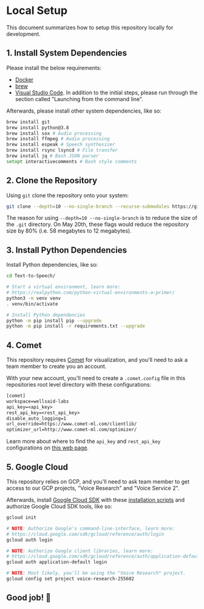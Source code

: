 # Local Setup

This document summarizes how to setup this repository locally for development.

## 1. Install System Dependencies

Please install the below requirements:

- [Docker](https://www.docker.com/products/docker-desktop)
- [brew](https://brew.sh/)
- [Visual Studio Code](https://code.visualstudio.com/docs/setup/mac). In addition to the
  initial steps, please run through the section called "Launching from the command line".

Afterwards, please install other system dependencies, like so:

```zsh
brew install git
brew install python@3.8
brew install sox # Audio processing
brew install ffmpeg # Audio processing
brew install espeak # Speech synthesizer
brew install rsync lsyncd # File transfer
brew install jq # Bash JSON parser
setopt interactivecomments # Bash style comments
```

## 2. Clone the Repository

Using `git` clone the repository onto your system:

```zsh
git clone --depth=10 --no-single-branch --recurse-submodules https://github.com/wellsaid-labs/Text-to-Speech.git
```

The reason for using `--depth=10 --no-single-branch` is to reduce the size of the `.git` directory.
On May 20th, these flags would reduce the repository size by 80%
(i.e. 58 megabytes to 12 megabytes).

## 3. Install Python Dependencies

Install Python dependencies, like so:

```zsh
cd Text-to-Speech/

# Start a virtual environment, learn more:
# https://realpython.com/python-virtual-environments-a-primer/
python3 -m venv venv
. venv/bin/activate

# Install Python dependencies
python -m pip install pip --upgrade
python -m pip install -r requirements.txt --upgrade
```

## 4. Comet

This repository requires [Comet](https://www.comet.ml) for visualization, and you'll need to ask
a team member to create you an account.

With your new account, you'll need to create a `.comet.config` file in this repositories root
level directory with these configurations:

```txt
[comet]
workspace=wellsaid-labs
api_key=<api_key>
rest_api_key=<rest_api_key>
disable_auto_logging=1
url_override=https://www.comet-ml.com/clientlib/
optimizer_url=http://www.comet-ml.com/optimizer/
```

Learn more about where to find the `api_key` and `rest_api_key` configurations on
[this web page](https://www.comet.ml/docs/python-sdk/advanced/#python-configuration).

## 5. Google Cloud

This repository relies on GCP, and you'll need to ask team member to get access to our GCP projects,
"Voice Research" and "Voice Service 2".

Afterwards, install [Google Cloud SDK](https://cloud.google.com/sdk/docs/quickstart) with these
[installation scripts](https://cloud.google.com/sdk/docs/downloads-interactive) and authorize
Google Cloud SDK tools, like so:

```zsh
gcloud init

# NOTE: Authorize Google's command-line-interface, learn more:
# https://cloud.google.com/sdk/gcloud/reference/auth/login
gcloud auth login

# NOTE: Authorize Google client libraries, learn more:
# https://cloud.google.com/sdk/gcloud/reference/auth/application-default
gcloud auth application-default login

# NOTE: Most likely, you'll be using the "Voice Research" project.
gcloud config set project voice-research-255602
```

## Good job! 🎉

